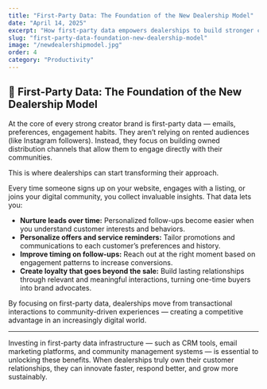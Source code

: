 ```yaml
---
title: "First-Party Data: The Foundation of the New Dealership Model"
date: "April 14, 2025"
excerpt: "How first-party data empowers dealerships to build stronger customer relationships and drive long-term loyalty."
slug: "first-party-data-foundation-new-dealership-model"
image: "/newdealershipmodel.jpg"
order: 4
category: "Productivity"
---
```


## 🔐 First-Party Data: The Foundation of the New Dealership Model

At the core of every strong creator brand is first-party data — emails, preferences, engagement habits. They aren’t relying on rented audiences (like Instagram followers). Instead, they focus on building owned distribution channels that allow them to engage directly with their communities.

This is where dealerships can start transforming their approach.

Every time someone signs up on your website, engages with a listing, or joins your digital community, you collect invaluable insights. That data lets you:

- **Nurture leads over time:** Personalized follow-ups become easier when you understand customer interests and behaviors.
- **Personalize offers and service reminders:** Tailor promotions and communications to each customer’s preferences and history.
- **Improve timing on follow-ups:** Reach out at the right moment based on engagement patterns to increase conversions.
- **Create loyalty that goes beyond the sale:** Build lasting relationships through relevant and meaningful interactions, turning one-time buyers into brand advocates.

By focusing on first-party data, dealerships move from transactional interactions to community-driven experiences — creating a competitive advantage in an increasingly digital world.

---

Investing in first-party data infrastructure — such as CRM tools, email marketing platforms, and community management systems — is essential to unlocking these benefits. When dealerships truly own their customer relationships, they can innovate faster, respond better, and grow more sustainably.
